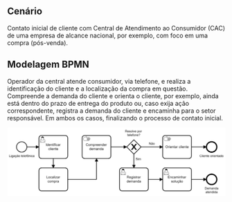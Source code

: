 ## Cenário

Contato inicial de cliente com Central de Atendimento ao Consumidor (CAC)
de uma empresa de alcance nacional, por exemplo, com foco em uma
compra (pós-venda).

## Modelagem BPMN

Operador da central atende consumidor, via telefone, e realiza a identificação do cliente e a localização da compra em questão.
Compreende a demanda do cliente e orienta o cliente, por exemplo,
ainda está dentro do prazo de entrega do produto ou, caso exija
ação correspondente, registra a demanda do cliente e encaminha
para o setor responsável. Em ambos os casos, finalizando o
processo de contato inicial.

<img src="atendimento-telefonico.png" width="600">
